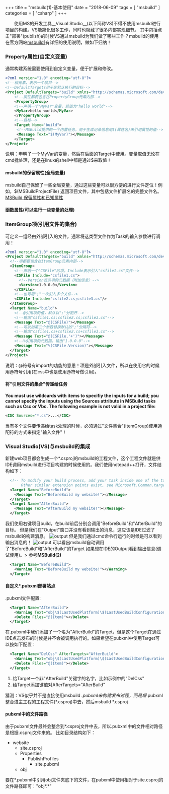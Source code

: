 +++
title = "msbuild(1)-基本使用"
date = "2018-06-09"
tags = [ "msbuild" ]
categories = [ "csharp" ]
+++

　　使用MS的开发工具__Visual Studio__(以下简称VS)不得不使用msbuild进行项目的构建。VS能简化很多工作，同时也隐藏了很多内部实现细节。
其中包括点击"部署"(publish)的时候VS通过msbuild为我们做了哪些工作？msbuild的使用
在官方网站[msbuild1](https://msdn.microsoft.com/zh-cn/library/dd393574.aspx?f=255&MSPPError=-2147217396 "点我访问")有详细的使用说明，做如下归纳！
<!--more-->
### Property属性(自定义变量)

通常构建系统需要使用到自定义变量，便于扩展和修改。

```xml
<?xml version="1.0" encoding="utf-8"?>
<!--根元素，表示一个项目-->
<!--DefaultTargets用于定默认执行的目标-->
<Project DefaultTargets="build" xmlns="http://schemas.microsoft.com/developer/msbuild/2003">
	<!--属性都要包含在PropertyGroup元素内部-->
	<PropertyGroup>
	<!--声明一个"MyVar"变量，其值为"hello world"-->
	<MyVar>hello world</MyVar>
	</PropertyGroup>
	<!--目标-->
	<Target Name="build">
     <!--MSBuild提供的一个内置任务，用于生成记录信息用$(属性名)来引用属性的值-->
	 <Message Text="$(MyVar)"></Message>
	</Target>
</Project>
```
说明：申明了一个MyVar的变量，然后在后面的Target中使用。变量取值无论在cmd批处理，还是在linux的shell中都是通过$来取值！

#### msbuild的保留属性(全局变量)
msbuild自己保留了一些全局变量，通过这些变量可以很方便的进行文件定位！例如，$(MSBuildProjectFile) 返回项目文件，其中包括文件扩展名的完整文件名。
[MSBuild 保留属性和已知属性](https://msdn.microsoft.com/zh-cn/library/ms164309.aspx "点我访问")

#### 函数属性(可以进行一些变量的处理)

### ItemGroup项(引用文件的集合)
可定义一组经由外部引入的文件，通常将这类型文件作为Task的输入参数进行调用！

```xml
<?xml version="1.0" encoding="utf-8"?>
<Project DefaultTargets="build" xmlns="http://schemas.microsoft.com/developer/msbuild/2003">
  <!--项都要包含在ItemGroup元素内部-->
  <ItemGroup>
    <!--声明一个"CSFile"的项，Include表示引入"csfile1.cs"文件-->
    <CSFile Include="csfile1.cs">
      <!--Version表示项的元数据（附加信息）-->
      <Version>1.0.0.0</Version>
    </CSFile>
    <!--也可用";"一次引入多个文件-->
    <CSFile Include="csfile2.cs;csfile3.cs"/>
  </ItemGroup>
  <Target Name="build">
    <!--@引用项的值，默认以";"分割开-->
    <!--输出"csfile1.cs;csfile2.cs;csfile3.cs"-->
    <Message Text="@(CSFile)"></Message>
    <!--可以加第二个参数替换默认的";"分隔符-->
    <!--输出"csfile1.cs+csfile2.cs+csfile3.cs"-->
    <Message Text="@(CSFile,'+')"></Message>
    <!--%引用项的元数据，输出"1.0.0.0"-->
    <Message Text="%(CSFile.Version)"></Message>
  </Target>
</Project>
```
说明：@符号有import的功能的意思！项是外部引入文件，所以在使用它的时候用@符号引用(在css中也是使用@符号做引用)。

#### 将"引用文件的集合"传递给任务

**You must use wildcards with items to specifiy the inputs for a build; you cannot specify the inputs using the Sources attribute in MSBuild tasks such as Csc or Vbc. The following example is not valid in a project file:**
```xml
<CSC Sources="*.cs">...</CSC>
```
当有多个文件要传递给task处理的时候，必须通过"文件集合"(ItemGroup)使用通配符的方式来指定"输入文件"！

### Visual Studio(VS)与msbuild的集成

新建web项目都会生成一个*.csproj的msbuild的工程文件，这个工程文件就是供IDE调用msbuild进行项目构建的时候使用的。我们使用notepad++打开，文件结构如下：

```xml
  <!-- To modify your build process, add your task inside one of the targets below and uncomment it. 
       Other similar extension points exist, see Microsoft.Common.targets. -->
  <Target Name="BeforeBuild">
	<Message Text="BeforeBuild my website!"></Message>
  </Target>
  <Target Name="AfterBuild">
	<Message Text="AfterBuild my website!"></Message>
  </Target>
```
我们使用右键项目build，在build前后分别会调用"BeforeBuild"和"AfterBuild"的目标。
但是我们在"Output"窗口并没有看到输出的消息，这应该是IDE过滤了msbuild的构建消息。
![output](../../pictures/20180609225719.png "点我显示")
但是我们通过cmd命令行运行的时候是可以看到输出消息的！
![output](../../pictures/20180609230302.png "点我显示")
可以看出msbuild自动调用了"BeforeBuild"和"AfterBuild"的Target
如果想在IDE的Output看到输出信息(调试使用)。> 参考**MSBuild(2)**

```xml
  <Target Name="BeforeBuild">
	<Warning Text="BeforeBuild my website!"></Warning>
  </Target>
```

#### 自定义*.pubxml部署站点

.pubxml文件配置:

```xml
  <Target Name="AfterBuild">
    <Warning Text="obj\$(LastUsedPlatform)\$(LastUsedBuildConfiguration)\Package\PackageTmp\Content\test.css"></Warning>
    <Delete Files="@(Item)"></Delete>
  </Target>
```

在.pubxml中我们添加了一个名为"AfterBuild"的Target，但是这个Target在通过IDE点击发布的时候是并不会被调用执行的。如果希望在pubxml中使用Target可以按如下配置：

```xml
  <Target Name="DelCss" AfterTargets="AfterBuild">
    <Warning Text="obj\$(LastUsedPlatform)\$(LastUsedBuildConfiguration)\Package\PackageTmp\Content\test.css"></Warning>
    <Delete Files="@(Item)"></Delete>
  </Target>
```
1. 给Target一个非"AfterBuild"关键字的名字，比如示例中的"DelCss"
2. 给Target添加键值对AfterTargets="AfterBuild"

猜测：VS似乎并不是直接使用msbuild *.pubxml来构建发布过程，而是将*.pubxml整合进主工程的工程文件(*.csproj)中去，然后msbuild *.csproj

#### pubxml中的文件路径

由于pubxml文件最终会整合到*.csproj文件中去，所以.pubxml中的文件相对路径是根据.csproj文件来的。
比如目录结构如下：
- website  
  - site.csproj  
  - Properties  
    - PublishProfiles  
      - site.pubxml  
  - obj  

要在*.pubxml中引用obj文件夹底下的文件，在pubxml中使用相对于site.csproj的文件路径即可："obj\*.*"
